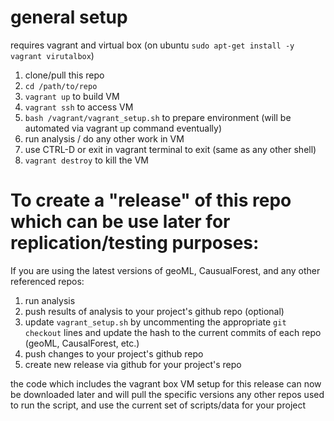 
# general setup

requires vagrant and virtual box (on ubuntu `sudo apt-get install -y vagrant virutalbox`)

1. clone/pull this repo
2. `cd /path/to/repo`
3. `vagrant up` to build VM
4. `vagrant ssh` to access VM
5. `bash /vagrant/vagrant_setup.sh` to prepare environment (will be automated via vagrant up command eventually)
6. run analysis / do any other work in VM
7. use CTRL-D or exit in vagrant terminal to exit (same as any other shell)
8. `vagrant destroy` to kill the VM


# To create a "release" of this repo which can be use later for replication/testing purposes:

If you are using the latest versions of geoML, CausualForest, and any other referenced repos:

1. run analysis
2. push results of analysis to your project's github repo (optional)
3. update `vagrant_setup.sh` by uncommenting the appropriate `git checkout` lines and update the hash to the current commits of each repo (geoML, CausalForest, etc.)
4. push changes to your project's github repo
5. create new release via github for your project's repo

the code which includes the vagrant box VM setup for this release can now be downloaded later and will pull the specific versions any other repos used to run the script, and use the current set of scripts/data for your project
